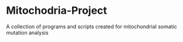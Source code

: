 # Mitochodria-Project
A collection of programs and scripts created for mitochondrial somatic mutation analysis 
